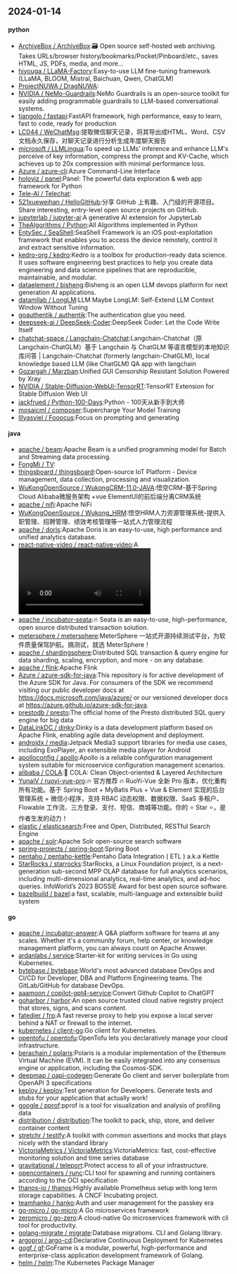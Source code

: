 ## 2024-01-14

#### python
* [ArchiveBox / ArchiveBox](https://github.com/ArchiveBox/ArchiveBox):🗃 Open source self-hosted web archiving. Takes URLs/browser history/bookmarks/Pocket/Pinboard/etc., saves HTML, JS, PDFs, media, and more...
* [hiyouga / LLaMA-Factory](https://github.com/hiyouga/LLaMA-Factory):Easy-to-use LLM fine-tuning framework (LLaMA, BLOOM, Mistral, Baichuan, Qwen, ChatGLM)
* [ProjectNUWA / DragNUWA](https://github.com/ProjectNUWA/DragNUWA):
* [NVIDIA / NeMo-Guardrails](https://github.com/NVIDIA/NeMo-Guardrails):NeMo Guardrails is an open-source toolkit for easily adding programmable guardrails to LLM-based conversational systems.
* [tiangolo / fastapi](https://github.com/tiangolo/fastapi):FastAPI framework, high performance, easy to learn, fast to code, ready for production
* [LC044 / WeChatMsg](https://github.com/LC044/WeChatMsg):提取微信聊天记录，将其导出成HTML、Word、CSV文档永久保存，对聊天记录进行分析生成年度聊天报告
* [microsoft / LLMLingua](https://github.com/microsoft/LLMLingua):To speed up LLMs' inference and enhance LLM's perceive of key information, compress the prompt and KV-Cache, which achieves up to 20x compression with minimal performance loss.
* [Azure / azure-cli](https://github.com/Azure/azure-cli):Azure Command-Line Interface
* [holoviz / panel](https://github.com/holoviz/panel):Panel: The powerful data exploration & web app framework for Python
* [Tele-AI / Telechat](https://github.com/Tele-AI/Telechat):
* [521xueweihan / HelloGitHub](https://github.com/521xueweihan/HelloGitHub):分享 GitHub 上有趣、入门级的开源项目。Share interesting, entry-level open source projects on GitHub.
* [jupyterlab / jupyter-ai](https://github.com/jupyterlab/jupyter-ai):A generative AI extension for JupyterLab
* [TheAlgorithms / Python](https://github.com/TheAlgorithms/Python):All Algorithms implemented in Python
* [EntySec / SeaShell](https://github.com/EntySec/SeaShell):SeaShell Framework is an iOS post-exploitation framework that enables you to access the device remotely, control it and extract sensitive information.
* [kedro-org / kedro](https://github.com/kedro-org/kedro):Kedro is a toolbox for production-ready data science. It uses software engineering best practices to help you create data engineering and data science pipelines that are reproducible, maintainable, and modular.
* [dataelement / bisheng](https://github.com/dataelement/bisheng):Bisheng is an open LLM devops platform for next generation AI applications.
* [datamllab / LongLM](https://github.com/datamllab/LongLM):LLM Maybe LongLM: Self-Extend LLM Context Window Without Tuning
* [goauthentik / authentik](https://github.com/goauthentik/authentik):The authentication glue you need.
* [deepseek-ai / DeepSeek-Coder](https://github.com/deepseek-ai/DeepSeek-Coder):DeepSeek Coder: Let the Code Write Itself
* [chatchat-space / Langchain-Chatchat](https://github.com/chatchat-space/Langchain-Chatchat):Langchain-Chatchat（原Langchain-ChatGLM）基于 Langchain 与 ChatGLM 等语言模型的本地知识库问答 | Langchain-Chatchat (formerly langchain-ChatGLM), local knowledge based LLM (like ChatGLM) QA app with langchain
* [Gozargah / Marzban](https://github.com/Gozargah/Marzban):Unified GUI Censorship Resistant Solution Powered by Xray
* [NVIDIA / Stable-Diffusion-WebUI-TensorRT](https://github.com/NVIDIA/Stable-Diffusion-WebUI-TensorRT):TensorRT Extension for Stable Diffusion Web UI
* [jackfrued / Python-100-Days](https://github.com/jackfrued/Python-100-Days):Python - 100天从新手到大师
* [mosaicml / composer](https://github.com/mosaicml/composer):Supercharge Your Model Training
* [lllyasviel / Fooocus](https://github.com/lllyasviel/Fooocus):Focus on prompting and generating

#### java
* [apache / beam](https://github.com/apache/beam):Apache Beam is a unified programming model for Batch and Streaming data processing.
* [FongMi / TV](https://github.com/FongMi/TV):
* [thingsboard / thingsboard](https://github.com/thingsboard/thingsboard):Open-source IoT Platform - Device management, data collection, processing and visualization.
* [WuKongOpenSource / WukongCRM-11.0-JAVA](https://github.com/WuKongOpenSource/WukongCRM-11.0-JAVA):悟空CRM-基于Spring Cloud Alibaba微服务架构 +vue ElementUI的前后端分离CRM系统
* [apache / nifi](https://github.com/apache/nifi):Apache NiFi
* [WuKongOpenSource / Wukong_HRM](https://github.com/WuKongOpenSource/Wukong_HRM):悟空HRM人力资源管理系统-提供入职管理、招聘管理、绩效考核管理等一站式人力管理流程
* [apache / doris](https://github.com/apache/doris):Apache Doris is an easy-to-use, high performance and unified analytics database.
* [react-native-video / react-native-video](https://github.com/react-native-video/react-native-video):A <Video /> component for react-native
* [apache / incubator-seata](https://github.com/apache/incubator-seata):🔥 Seata is an easy-to-use, high-performance, open source distributed transaction solution.
* [metersphere / metersphere](https://github.com/metersphere/metersphere):MeterSphere 一站式开源持续测试平台，为软件质量保驾护航。搞测试，就选 MeterSphere！
* [apache / shardingsphere](https://github.com/apache/shardingsphere):Distributed SQL transaction & query engine for data sharding, scaling, encryption, and more - on any database.
* [apache / flink](https://github.com/apache/flink):Apache Flink
* [Azure / azure-sdk-for-java](https://github.com/Azure/azure-sdk-for-java):This repository is for active development of the Azure SDK for Java. For consumers of the SDK we recommend visiting our public developer docs at https://docs.microsoft.com/java/azure/ or our versioned developer docs at https://azure.github.io/azure-sdk-for-java.
* [prestodb / presto](https://github.com/prestodb/presto):The official home of the Presto distributed SQL query engine for big data
* [DataLinkDC / dinky](https://github.com/DataLinkDC/dinky):Dinky is a data development platform based on Apache Flink, enabling agile data development and deployment.
* [androidx / media](https://github.com/androidx/media):Jetpack Media3 support libraries for media use cases, including ExoPlayer, an extensible media player for Android
* [apolloconfig / apollo](https://github.com/apolloconfig/apollo):Apollo is a reliable configuration management system suitable for microservice configuration management scenarios.
* [alibaba / COLA](https://github.com/alibaba/COLA):🥤 COLA: Clean Object-oriented & Layered Architecture
* [YunaiV / ruoyi-vue-pro](https://github.com/YunaiV/ruoyi-vue-pro):🔥 官方推荐 🔥 RuoYi-Vue 全新 Pro 版本，优化重构所有功能。基于 Spring Boot + MyBatis Plus + Vue & Element 实现的后台管理系统 + 微信小程序，支持 RBAC 动态权限、数据权限、SaaS 多租户、Flowable 工作流、三方登录、支付、短信、商城等功能。你的 ⭐️ Star ⭐️，是作者生发的动力！
* [elastic / elasticsearch](https://github.com/elastic/elasticsearch):Free and Open, Distributed, RESTful Search Engine
* [apache / solr](https://github.com/apache/solr):Apache Solr open-source search software
* [spring-projects / spring-boot](https://github.com/spring-projects/spring-boot):Spring Boot
* [pentaho / pentaho-kettle](https://github.com/pentaho/pentaho-kettle):Pentaho Data Integration ( ETL ) a.k.a Kettle
* [StarRocks / starrocks](https://github.com/StarRocks/starrocks):StarRocks, a Linux Foundation project, is a next-generation sub-second MPP OLAP database for full analytics scenarios, including multi-dimensional analytics, real-time analytics, and ad-hoc queries. InfoWorld’s 2023 BOSSIE Award for best open source software.
* [bazelbuild / bazel](https://github.com/bazelbuild/bazel):a fast, scalable, multi-language and extensible build system

#### go
* [apache / incubator-answer](https://github.com/apache/incubator-answer):A Q&A platform software for teams at any scales. Whether it's a community forum, help center, or knowledge management platform, you can always count on Apache Answer.
* [ardanlabs / service](https://github.com/ardanlabs/service):Starter-kit for writing services in Go using Kubernetes.
* [bytebase / bytebase](https://github.com/bytebase/bytebase):World's most advanced database DevOps and CI/CD for Developer, DBA and Platform Engineering teams. The GitLab/GitHub for database DevOps.
* [aaamoon / copilot-gpt4-service](https://github.com/aaamoon/copilot-gpt4-service):Convert Github Copilot to ChatGPT
* [goharbor / harbor](https://github.com/goharbor/harbor):An open source trusted cloud native registry project that stores, signs, and scans content.
* [fatedier / frp](https://github.com/fatedier/frp):A fast reverse proxy to help you expose a local server behind a NAT or firewall to the internet.
* [kubernetes / client-go](https://github.com/kubernetes/client-go):Go client for Kubernetes.
* [opentofu / opentofu](https://github.com/opentofu/opentofu):OpenTofu lets you declaratively manage your cloud infrastructure.
* [berachain / polaris](https://github.com/berachain/polaris):Polaris is a modular implementation of the Ethereum Virtual Machine (EVM). It can be easily integrated into any consensus engine or application, including the Cosmos-SDK.
* [deepmap / oapi-codegen](https://github.com/deepmap/oapi-codegen):Generate Go client and server boilerplate from OpenAPI 3 specifications
* [keploy / keploy](https://github.com/keploy/keploy):Test generation for Developers. Generate tests and stubs for your application that actually work!
* [google / pprof](https://github.com/google/pprof):pprof is a tool for visualization and analysis of profiling data
* [distribution / distribution](https://github.com/distribution/distribution):The toolkit to pack, ship, store, and deliver container content
* [stretchr / testify](https://github.com/stretchr/testify):A toolkit with common assertions and mocks that plays nicely with the standard library
* [VictoriaMetrics / VictoriaMetrics](https://github.com/VictoriaMetrics/VictoriaMetrics):VictoriaMetrics: fast, cost-effective monitoring solution and time series database
* [gravitational / teleport](https://github.com/gravitational/teleport):Protect access to all of your infrastructure.
* [opencontainers / runc](https://github.com/opencontainers/runc):CLI tool for spawning and running containers according to the OCI specification
* [thanos-io / thanos](https://github.com/thanos-io/thanos):Highly available Prometheus setup with long term storage capabilities. A CNCF Incubating project.
* [teamhanko / hanko](https://github.com/teamhanko/hanko):Auth and user management for the passkey era
* [go-micro / go-micro](https://github.com/go-micro/go-micro):A Go microservices framework
* [zeromicro / go-zero](https://github.com/zeromicro/go-zero):A cloud-native Go microservices framework with cli tool for productivity.
* [golang-migrate / migrate](https://github.com/golang-migrate/migrate):Database migrations. CLI and Golang library.
* [argoproj / argo-cd](https://github.com/argoproj/argo-cd):Declarative Continuous Deployment for Kubernetes
* [gogf / gf](https://github.com/gogf/gf):GoFrame is a modular, powerful, high-performance and enterprise-class application development framework of Golang.
* [helm / helm](https://github.com/helm/helm):The Kubernetes Package Manager
